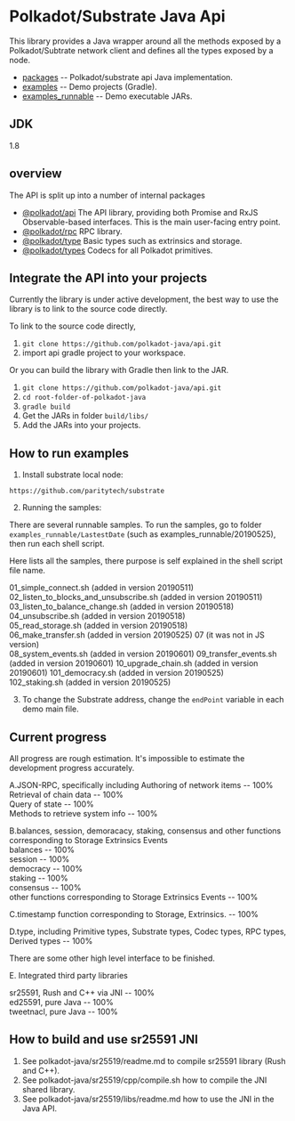 # Polkadot/Substrate Java Api

This library provides a Java wrapper around all the methods exposed by a Polkadot/Subtrate network client and defines all the types exposed by a node.

- [packages](https://github.com/polkadot-java/api/tree/master/packages) -- Polkadot/substrate api Java implementation.  
- [examples](https://github.com/polkadot-java/api/tree/master/examples) -- Demo projects (Gradle).  
- [examples_runnable](https://github.com/polkadot-java/api/tree/master/examples_runnable) -- Demo executable JARs.  

## JDK

1.8

## overview

The API is split up into a number of internal packages

- [@polkadot/api](packages/src/main/java/org/polkadot/api/) The API library, providing both Promise and RxJS Observable-based interfaces. This is the main user-facing entry point.
- [@polkadot/rpc](packages/src/main/java/org/polkadot/rpc/) RPC library.
- [@polkadot/type](packages/src/main/java/org/polkadot/type/) Basic types such as extrinsics and storage.
- [@polkadot/types](packages/src/main/java/org/polkadot/types/) Codecs for all Polkadot primitives.

## Integrate the API into your projects

Currently the library is under active development, the best way to use the library is to link to the source code directly.  

To link to the source code directly,

1. `git clone https://github.com/polkadot-java/api.git`
2. import api gradle project to your workspace.

Or you can build the library with Gradle then link to the JAR.

1. `git clone https://github.com/polkadot-java/api.git`
2. `cd root-folder-of-polkadot-java`
3. `gradle build`
4. Get the JARs in folder `build/libs/`
5. Add the JARs into your projects.

## How to run examples

1. Install substrate local node:  

`https://github.com/paritytech/substrate`  

2. Running the samples:  

There are several runnable samples. To run the samples, go to folder `examples_runnable/LastestDate` (such as examples_runnable/20190525), then run each shell script.

Here lists all the samples, there purpose is self explained in the shell script file name.

01_simple_connect.sh (added in version 20190511)   
02_listen_to_blocks_and_unsubscribe.sh (added in version 20190511)  
03_listen_to_balance_change.sh (added in version 20190518)   
04_unsubscribe.sh (added in version 20190518)   
05_read_storage.sh (added in version 20190518)   
06_make_transfer.sh (added in version 20190525)
07 (it was not in JS version)  
08_system_events.sh (added in version 20190601)
09_transfer_events.sh (added in version 20190601)
10_upgrade_chain.sh (added in version 20190601)
101_democracy.sh (added in version 20190525)  
102_staking.sh (added in version 20190525)  

3. To change the Substrate address, change the `endPoint` variable in each demo main file.

## Current progress

All progress are rough estimation. It's impossible to estimate the development progress accurately.

A.JSON-RPC, specifically including
Authoring of network items -- 100%  
Retrieval of chain data -- 100%  
Query of state -- 100%  
Methods to retrieve system info -- 100%  
 
B.balances, session, demoracacy, staking, consensus and other functions  
corresponding to Storage Extrinsics Events  
balances -- 100%  
session -- 100%  
democracy -- 100%  
staking -- 100%  
consensus -- 100%  
other functions corresponding to Storage Extrinsics Events -- 100%  

C.timestamp function corresponding to Storage, Extrinsics. -- 100%  

D.type, including Primitive types, Substrate types, Codec types, RPC types,
Derived types  -- 100%  

There are some other high level interface to be finished.

E. Integrated third party libraries

sr25591, Rush and C++ via JNI -- 100%  
ed25591, pure Java -- 100%  
tweetnacl, pure Java -- 100%  


## How to build and use sr25591 JNI

1. See polkadot-java/sr25519/readme.md to compile sr25591 library (Rush and C++).
2. See polkadot-java/sr25519/cpp/compile.sh how to compile the JNI shared library.
3. See polkadot-java/sr25519/libs/readme.md how to use the JNI in the Java API.
